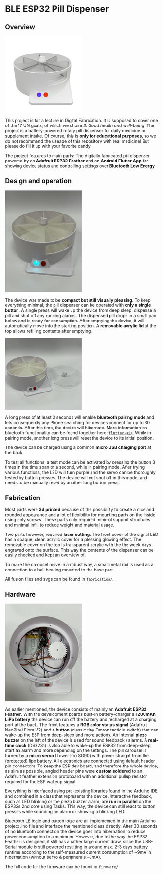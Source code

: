 # BLE ESP32 Pill Dispenser

## Overview

<img src="flutter-ui/assets/front.png" width=50%>

This project is for a lecture in Digital Fabrication. It is supposed to cover one of the 17 UN goals, of which we chose _3. Good health and well-being_. The project is a battery-powered rotary pill dispenser for daily medicine or supplement intake. Of course, this is **only for educational purposes**, so we do not recommend the useage of this repository with real medicine! But please do fill it up with your favorite candy.

The project features to main parts: The digitally fabricated pill dispenser powered by an **Adafruit ESP32 Feather** and an **Android Flutter App** for showing device status and controlling settings over **Bluetooth Low Energy**


## Design and operation

<img src="pictures/pilldispenser.jpg" width=50%>

The device was made to be **compact but still visually pleasing**. To keep everything minimal, the pill dispenser can be operated with **only a single button**. A single press will wake up the device from deep sleep, dispense a pill and shut off any running alarms. The dispensed pill drops in a small pan below and is ready for consumption. After emptying the device, it will automatically move into the starting position. A **removable acrylic lid** at the top allows refilling contents after emptying.

<img src="pictures/dispenser-lidoff.jpg" width=50%>

A long press of at least 3 seconds will enable **bluetooth pairing mode** and lets consequently any Phone searching for devices connect for up to 30 seconds. After this time, the device will hibernate. More information on bluetooth functionality can be found together here: [`flutter-ui/`](flutter-ui/ "Flutter UI"). While in pairing mode, another long press will reset the device to its initial position.

The device can be charged using a common **micro USB charging port** at the back.

To test all functions, a test mode can be activated by pressing the button 3 times in the time span of a second, while in pairing mode. After trying various functions, the LED will turn purple and the servo can be thoroughly tested by button presses. The device will not shut off in this mode, and needs to be manually reset by another long button press.

## Fabrication

Most parts were **3d printed** because of the possibility to create a nice and rounded appearance and a lot of flexibility for mounting parts on the inside using only screws. These parts only required minimal support structures and minimal infill to reduce weight and material usage.

Two parts however, required **laser cutting**. The front cover of the signal LED has a opaque, clean acrylic cover for a pleasing glowing effect. The removable cover on the top is transparent acrylic with the the week days engraved onto the surface. This way the contents of the dispenser can be easily checked and kept an overview of.

To make the carousel move in a robust way, a small metal rod is used as a connection to a ball bearing mounted to the base part.

All fusion files and svgs can be found in `fabrication/`.

## Hardware

<img src="pictures/dispenser-inside.jpg" width=50%>

As earlier mentioned, the device consists of mainly an **Adafruit ESP32 Feather**. With the development boards built-in battery-charger a **1200mAh LiPo battery** the device can run off the battery and recharged at a charging port at the back. The front features a **RGB color status signal** (Adafruit NeoPixel Flora V2) and **a button** (classic tiny Omron tacticle switch) that can wake-up the ESP from deep-sleep and more actions. An internal **piezo buzzer** on the left of the device is used for sound feedback / alarms. A **real-time clock** (DS3231) is also able to wake-up the ESP32 from deep-sleep, start an alarm and more depending on the settings. The pill carousel is turned by a **micro servo** (Tower Pro SG90) with power straight from the (protected) lipo battery. All electronics are connected using default header pin connectors. To keep the ESP dev board, and therefore the whole device, as slim as possible, angled header pins were **custom soldered** to an Adafruit feather extension protoboard with an additional pullup resistor required for the ESP wakeup signal.


Everything is interfaced using pre-existing libraries found in the Arduino IDE and combined in a class that represents the device. Interactive feedback, such as LED blinking or the piezo buzzer alarm, are **run in parallel** on the ESP32s 2nd core using Tasks. This way, the device can still react to button presses while sounding an alarm or showing a blinking LED. 


Bluetooth LE logic and button logic are all implemented in the main Arduino project .ino file and interface the mentioned class directly. After 30 seconds of no bluetooth connection the device goes into hibernation to reduce power consumption to a minimum. However, due to the way the ESP32 Feather is designed, it still has a rather large current draw, since the USB-Serial module is still powered resulting in around max. 2-3 days battery runtime according to the self-measured current consumption of ~9mA in hibernation (without servo & peripherals ~7mA).

The full code for the firmware can be found in `firmware/`
